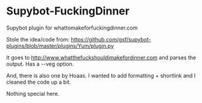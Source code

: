 Supybot-FuckingDinner
=====================

Supybot plugin for whattomakeforfuckingdinner.com

Stole the idea/code from: https://github.com/gsf/supybot-plugins/blob/master/plugins/Yum/plugin.py

It goes to http://www.whatthefuckshouldimakefordinner.com and parses the output. Has a --veg option. 

And, there is also one by Hoaas. I wanted to add formatting + shortlink and I cleaned the code up a bit.

Nothing special here.
